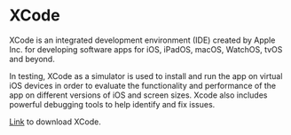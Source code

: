# XCode 

XCode is an integrated development environment (IDE) created by Apple Inc. for developing software apps for iOS, iPadOS, macOS, WatchOS, tvOS and beyond.

In testing, XCode as a simulator is used to install and run the app on virtual iOS devices in order to evaluate the functionality and performance of the app on different versions of iOS and screen sizes. Xcode also includes powerful debugging tools to help identify and fix issues.

<a href="https://developer.apple.com/xcode/resources/" target="_blank">Link</a> to download XCode.
